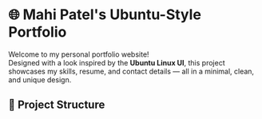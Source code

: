 # 🌐 Mahi Patel's Ubuntu-Style Portfolio

Welcome to my personal portfolio website!  
Designed with a look inspired by the **Ubuntu Linux UI**, this project showcases my skills, resume, and contact details — all in a minimal, clean, and unique design.

## 📁 Project Structure


